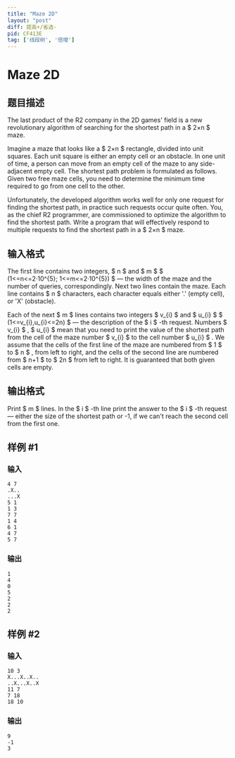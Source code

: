 ```yaml
---
title: "Maze 2D"
layout: "post"
diff: 提高+/省选-
pid: CF413E
tag: ['线段树', '倍增']
---
```


# Maze 2D

## 题目描述

The last product of the R2 company in the 2D games' field is a new revolutionary algorithm of searching for the shortest path in a $ 2×n $ maze.

Imagine a maze that looks like a $ 2×n $ rectangle, divided into unit squares. Each unit square is either an empty cell or an obstacle. In one unit of time, a person can move from an empty cell of the maze to any side-adjacent empty cell. The shortest path problem is formulated as follows. Given two free maze cells, you need to determine the minimum time required to go from one cell to the other.

Unfortunately, the developed algorithm works well for only one request for finding the shortest path, in practice such requests occur quite often. You, as the chief R2 programmer, are commissioned to optimize the algorithm to find the shortest path. Write a program that will effectively respond to multiple requests to find the shortest path in a $ 2×n $ maze.

## 输入格式

The first line contains two integers, $ n $ and $ m $ $ (1<=n<=2·10^{5}; 1<=m<=2·10^{5}) $ — the width of the maze and the number of queries, correspondingly. Next two lines contain the maze. Each line contains $ n $ characters, each character equals either '.' (empty cell), or 'X' (obstacle).

Each of the next $ m $ lines contains two integers $ v_{i} $ and $ u_{i} $ $ (1<=v_{i},u_{i}<=2n) $ — the description of the $ i $ -th request. Numbers $ v_{i} $ , $ u_{i} $ mean that you need to print the value of the shortest path from the cell of the maze number $ v_{i} $ to the cell number $ u_{i} $ . We assume that the cells of the first line of the maze are numbered from $ 1 $ to $ n $ , from left to right, and the cells of the second line are numbered from $ n+1 $ to $ 2n $ from left to right. It is guaranteed that both given cells are empty.

## 输出格式

Print $ m $ lines. In the $ i $ -th line print the answer to the $ i $ -th request — either the size of the shortest path or -1, if we can't reach the second cell from the first one.

## 样例 #1

### 输入

```
4 7
.X..
...X
5 1
1 3
7 7
1 4
6 1
4 7
5 7

```

### 输出

```
1
4
0
5
2
2
2

```

## 样例 #2

### 输入

```
10 3
X...X..X..
..X...X..X
11 7
7 18
18 10

```

### 输出

```
9
-1
3

```

